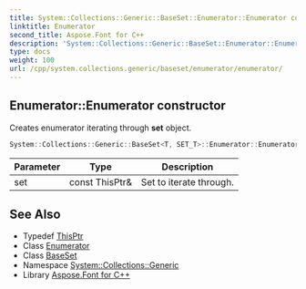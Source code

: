 ```yaml
---
title: System::Collections::Generic::BaseSet::Enumerator::Enumerator constructor
linktitle: Enumerator
second_title: Aspose.Font for C++
description: 'System::Collections::Generic::BaseSet::Enumerator::Enumerator constructor. Creates enumerator iterating through set object in C++.'
type: docs
weight: 100
url: /cpp/system.collections.generic/baseset/enumerator/enumerator/
---
```

## Enumerator::Enumerator constructor


Creates enumerator iterating through **set** object.

```cpp
System::Collections::Generic::BaseSet<T, SET_T>::Enumerator::Enumerator(const ThisPtr &set)
```


| Parameter | Type | Description |
| --- | --- | --- |
| set | const ThisPtr\& | Set to iterate through. |

## See Also

* Typedef [ThisPtr](../../thisptr/)
* Class [Enumerator](../)
* Class [BaseSet](../../)
* Namespace [System::Collections::Generic](../../../)
* Library [Aspose.Font for C++](../../../../)
